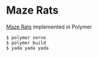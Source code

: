 # Maze Rats

[Maze Rats](https://questingbeast.itch.io/maze-rats) implemented in Polymer

```
$ polymer serve
$ polymer build
$ yada yada yada
```